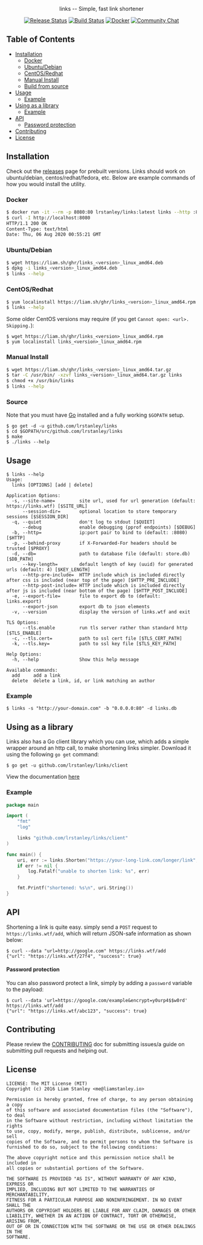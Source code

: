 <p align="center">links -- Simple, fast link shortener</p>
<p align="center">
  <a href="https://github.com/lrstanley/links/releases"><img src="https://github.com/lrstanley/links/workflows/.github/workflows/goreleaser.yml/badge.svg" alt="Release Status"></a>
  <a href="https://github.com/lrstanley/links/actions"><img src="https://github.com/lrstanley/links/workflows/.github/workflows/build.yml/badge.svg" alt="Build Status"></a>
  <a href="https://hub.docker.com/r/lrstanley/links"><img src="https://github.com/lrstanley/links/workflows/.github/workflows/docker-publish.yml/badge.svg" alt="Docker"></a>
  <a href="https://liam.sh/chat"><img src="https://img.shields.io/badge/Community-Chat%20with%20us-green.svg" alt="Community Chat"></a>
</p>

## Table of Contents
- [Installation](#installation)
  - [Docker](#docker)
  - [Ubuntu/Debian](#ubuntudebian)
  - [CentOS/Redhat](#centosredhat)
  - [Manual Install](#manual-install)
  - [Build from source](#build-from-source)
- [Usage](#usage)
  - [Example](#example)
- [Using as a library](#using-as-a-library)
  - [Example](#example-1)
- [API](#api)
    - [Password protection](#password-protection)
- [Contributing](#contributing)
- [License](#license)

## Installation

Check out the [releases](https://github.com/lrstanley/links/releases)
page for prebuilt versions. Links should work on ubuntu/debian,
centos/redhat/fedora, etc. Below are example commands of how you would install
the utility.

### Docker

```bash
$ docker run -it --rm -p 8080:80 lrstanley/links:latest links --http :80 --db /data/store.db
$ curl -I http://localhost:8080
HTTP/1.1 200 OK
Content-Type: text/html
Date: Thu, 06 Aug 2020 00:55:21 GMT
```

### Ubuntu/Debian

```bash
$ wget https://liam.sh/ghr/links_<version>_linux_amd64.deb
$ dpkg -i links_<version>_linux_amd64.deb
$ links --help
```

### CentOS/Redhat

```bash
$ yum localinstall https://liam.sh/ghr/links_<version>_linux_amd64.rpm
$ links --help
```

Some older CentOS versions may require (if you get `Cannot open: <url>. Skipping.`):

```console
$ wget https://liam.sh/ghr/links_<version>_linux_amd64.rpm
$ yum localinstall links_<version>_linux_amd64.rpm
```

### Manual Install

```bash
$ wget https://liam.sh/ghr/links_<version>_linux_amd64.tar.gz
$ tar -C /usr/bin/ -xzvf links_<version>_linux_amd64.tar.gz links
$ chmod +x /usr/bin/links
$ links --help
```

### Source

Note that you must have [Go](https://golang.org/doc/install) installed and
a fully working `$GOPATH` setup.

    $ go get -d -u github.com/lrstanley/links
    $ cd $GOPATH/src/github.com/lrstanley/links
    $ make
    $ ./links --help

## Usage

```
$ links --help
Usage:
  links [OPTIONS] [add | delete]

Application Options:
  -s, --site-name=         site url, used for url generation (default: https://links.wtf) [$SITE_URL]
      --session-dir=       optional location to store temporary sessions [$SESSION_DIR]
  -q, --quiet              don't log to stdout [$QUIET]
      --debug              enable debugging (pprof endpoints) [$DEBUG]
  -b, --http=              ip:port pair to bind to (default: :8080) [$HTTP]
  -p, --behind-proxy       if X-Forwarded-For headers should be trusted [$PROXY]
  -d, --db=                path to database file (default: store.db) [$DB_PATH]
      --key-length=        default length of key (uuid) for generated urls (default: 4) [$KEY_LENGTH]
      --http-pre-include=  HTTP include which is included directly after css is included (near top of the page) [$HTTP_PRE_INCLUDE]
      --http-post-include= HTTP include which is included directly after js is included (near bottom of the page) [$HTTP_POST_INCLUDE]
  -e, --export-file=       file to export db to (default: links.export)
      --export-json        export db to json elements
  -v, --version            display the version of links.wtf and exit

TLS Options:
      --tls.enable         run tls server rather than standard http [$TLS_ENABLE]
  -c, --tls.cert=          path to ssl cert file [$TLS_CERT_PATH]
  -k, --tls.key=           path to ssl key file [$TLS_KEY_PATH]

Help Options:
  -h, --help               Show this help message

Available commands:
  add     add a link
  delete  delete a link, id, or link matching an author

```

### Example

```
$ links -s "http://your-domain.com" -b "0.0.0.0:80" -d links.db
```

## Using as a library

Links also has a Go client library which you can use, which adds a simple
wrapper around an http call, to make shortening links simpler. Download it
using the following `go get` command:

```
$ go get -u github.com/lrstanley/links/client
```

View the documentation [here](https://godoc.org/github.com/lrstanley/links/client)

### Example

```go
package main

import (
	"fmt"
	"log"

	links "github.com/lrstanley/links/client"
)

func main() {
	uri, err := links.Shorten("https://your-long-link.com/longer/link", "", nil)
	if err != nil {
		log.Fatalf("unable to shorten link: %s", err)
	}

	fmt.Printf("shortened: %s\n", uri.String())
}
```

## API

Shortening a link is quite easy. simply send a `POST` request to `https://links.wtf/add`,
which will return JSON-safe information as shown below:

```
$ curl --data "url=http://google.com" https://links.wtf/add
{"url": "https://links.wtf/27f4", "success": true}
```

#### Password protection

You can also password protect a link, simply by adding a `password` variable to the payload:

```
$ curl --data 'url=https://google.com/example&encrypt=y0urp4$$w0rd' https://links.wtf/add
{"url": "https://links.wtf/abc123", "success": true}
```

## Contributing

Please review the [CONTRIBUTING](CONTRIBUTING.md) doc for submitting issues/a guide
on submitting pull requests and helping out.

## License

```
LICENSE: The MIT License (MIT)
Copyright (c) 2016 Liam Stanley <me@liamstanley.io>

Permission is hereby granted, free of charge, to any person obtaining a copy
of this software and associated documentation files (the "Software"), to deal
in the Software without restriction, including without limitation the rights
to use, copy, modify, merge, publish, distribute, sublicense, and/or sell
copies of the Software, and to permit persons to whom the Software is
furnished to do so, subject to the following conditions:

The above copyright notice and this permission notice shall be included in
all copies or substantial portions of the Software.

THE SOFTWARE IS PROVIDED "AS IS", WITHOUT WARRANTY OF ANY KIND, EXPRESS OR
IMPLIED, INCLUDING BUT NOT LIMITED TO THE WARRANTIES OF MERCHANTABILITY,
FITNESS FOR A PARTICULAR PURPOSE AND NONINFRINGEMENT. IN NO EVENT SHALL THE
AUTHORS OR COPYRIGHT HOLDERS BE LIABLE FOR ANY CLAIM, DAMAGES OR OTHER
LIABILITY, WHETHER IN AN ACTION OF CONTRACT, TORT OR OTHERWISE, ARISING FROM,
OUT OF OR IN CONNECTION WITH THE SOFTWARE OR THE USE OR OTHER DEALINGS IN THE
SOFTWARE.
```
